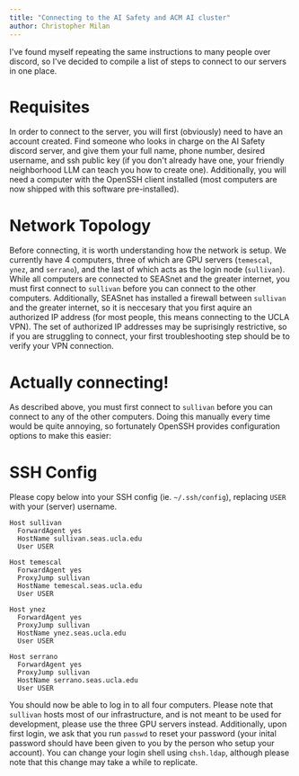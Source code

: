 ```yaml
---
title: "Connecting to the AI Safety and ACM AI cluster"
author: Christopher Milan
---
```


I've found myself repeating the same instructions to many people over discord,
so I've decided to compile a list of steps to connect to our servers in one
place.

# Requisites

In order to connect to the server, you will first (obviously) need to have an
account created. Find someone who looks in charge on the AI Safety discord
server, and give them your full name, phone number, desired username, and
ssh public key (if you don't already have one, your friendly neighborhood
LLM can teach you how to create one). Additionally, you will need a computer
with the OpenSSH client installed (most computers are now shipped with this
software pre-installed).

# Network Topology

Before connecting, it is worth understanding how the network is setup. We
currently have 4 computers, three of which are GPU servers (`temescal`,
`ynez`, and `serrano`), and the last of which acts as the login node
(`sullivan`). While all computers are connected to SEASnet and the greater
internet, you must first connect to `sullivan` before you can connect to
the other computers. Additionally, SEASnet has installed a firewall between
`sullivan` and the greater internet, so it is neccesary that you first aquire
an authorized IP address (for most people, this means connecting to the UCLA
VPN). The set of authorized IP addresses may be suprisingly restrictive, so if
you are struggling to connect, your first troubleshooting step should be to
verify your VPN connection.

# Actually connecting!

As described above, you must first connect to `sullivan` before you can connect
to any of the other computers. Doing this manually every time would be quite
annoying, so fortunately OpenSSH provides configuration options to make this
easier:

# SSH Config

Please copy below into your SSH config (ie. `~/.ssh/config`), replacing `USER`
with your (server) username.

```
Host sullivan
  ForwardAgent yes
  HostName sullivan.seas.ucla.edu
  User USER

Host temescal
  ForwardAgent yes
  ProxyJump sullivan
  HostName temescal.seas.ucla.edu
  User USER

Host ynez
  ForwardAgent yes
  ProxyJump sullivan
  HostName ynez.seas.ucla.edu
  User USER

Host serrano
  ForwardAgent yes
  ProxyJump sullivan
  HostName serrano.seas.ucla.edu
  User USER
```

You should now be able to log in to all four computers. Please note that
`sullivan` hosts most of our infrastructure, and is not meant to be used
for development, please use the three GPU servers instead. Additionally,
upon first login, we ask that you run `passwd` to reset your password
(your inital password should have been given to you by the person who
setup your account). You can change your login shell using `chsh.ldap`,
although please note that this change may take a while to replicate.


